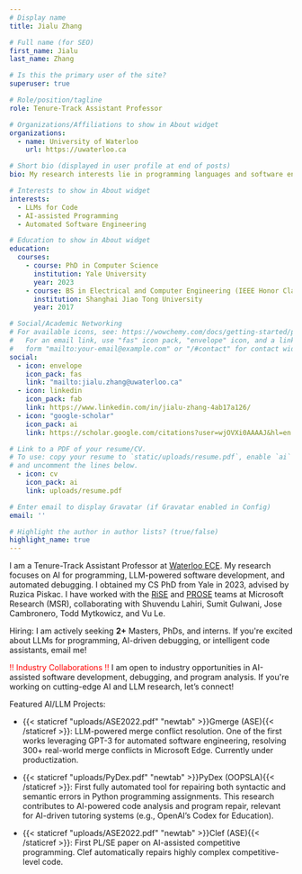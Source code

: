 ```yaml
---
# Display name
title: Jialu Zhang 

# Full name (for SEO)
first_name: Jialu
last_name: Zhang

# Is this the primary user of the site?
superuser: true

# Role/position/tagline
role: Tenure-Track Assistant Professor

# Organizations/Affiliations to show in About widget
organizations:
  - name: University of Waterloo
    url: https://uwaterloo.ca

# Short bio (displayed in user profile at end of posts)
bio: My research interests lie in programming languages and software engineering. I focus on automatically preventing, detecting, and repairing crucial errors in programs across different fields such as systems, software engineering and CS education.

# Interests to show in About widget
interests:
  - LLMs for Code 
  - AI-assisted Programming 
  - Automated Software Engineering

# Education to show in About widget
education:
  courses:
    - course: PhD in Computer Science
      institution: Yale University
      year: 2023 
    - course: BS in Electrical and Computer Engineering (IEEE Honor Class)
      institution: Shanghai Jiao Tong University
      year: 2017

# Social/Academic Networking
# For available icons, see: https://wowchemy.com/docs/getting-started/page-builder/#icons
#   For an email link, use "fas" icon pack, "envelope" icon, and a link in the
#   form "mailto:your-email@example.com" or "/#contact" for contact widget.
social:
  - icon: envelope
    icon_pack: fas
    link: "mailto:jialu.zhang@uwaterloo.ca"
  - icon: linkedin
    icon_pack: fab
    link: https://www.linkedin.com/in/jialu-zhang-4ab17a126/
  - icon: "google-scholar"
    icon_pack: ai
    link: https://scholar.google.com/citations?user=wjOVXi0AAAAJ&hl=en

# Link to a PDF of your resume/CV.
# To use: copy your resume to `static/uploads/resume.pdf`, enable `ai` icons in `params.yaml`,
# and uncomment the lines below.
  - icon: cv
    icon_pack: ai
    link: uploads/resume.pdf

# Enter email to display Gravatar (if Gravatar enabled in Config)
email: ''

# Highlight the author in author lists? (true/false)
highlight_name: true
---
```


I am a Tenure-Track Assistant Professor at [Waterloo ECE](https://uwaterloo.ca/electrical-computer-engineering/). My research focuses on AI for programming, LLM-powered software development, and automated debugging. I obtained my CS PhD from Yale in 2023, advised by Ruzica Piskac. I have worked with the [RiSE](https://www.microsoft.com/en-us/research/group/research-software-engineering-rise/) and [PROSE](https://www.microsoft.com/en-us/research/group/prose/) teams at Microsoft Research (MSR), collaborating with Shuvendu Lahiri, Sumit Gulwani, Jose Cambronero, Todd Mytkowicz, and Vu Le. 

Hiring: I am actively seeking __2+__ Masters, PhDs, and interns. If you're excited about LLMs for programming, AI-driven debugging, or intelligent code assistants, email me!


<span style="color:red">!! Industry Collaborations !!</span> I am open to industry opportunities in AI-assisted software development, debugging, and program analysis. If you're working on cutting-edge AI and LLM research, let’s connect!


Featured AI/LLM Projects:

- {{< staticref "uploads/ASE2022.pdf" "newtab" >}}Gmerge (ASE){{< /staticref >}}: LLM-powered merge conflict resolution. One of the first works leveraging GPT-3 for automated software engineering, resolving 300+ real-world merge conflicts in Microsoft Edge. Currently under productization.

- {{< staticref "uploads/PyDex.pdf" "newtab" >}}PyDex (OOPSLA){{< /staticref >}}: First fully automated tool for repairing both syntactic and semantic errors in Python programming assignments. This research contributes to AI-powered code analysis and program repair, relevant for AI-driven tutoring systems (e.g., OpenAI’s Codex for Education).

- {{< staticref "uploads/ASE2022.pdf" "newtab" >}}Clef (ASE){{< /staticref >}}: First PL/SE paper on AI-assisted competitive programming. Clef automatically repairs highly complex competitive-level code. 

